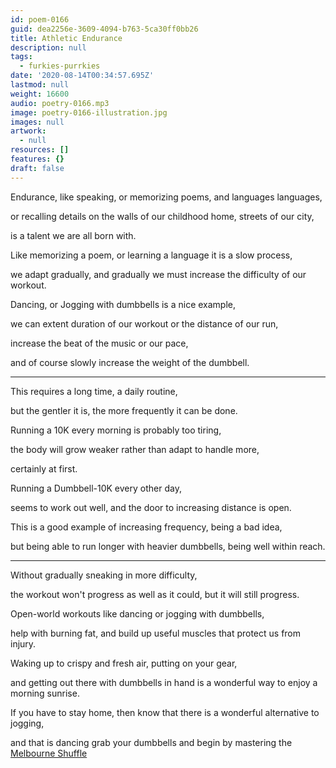 ```yaml
---
id: poem-0166
guid: dea2256e-3609-4094-b763-5ca30ff0bb26
title: Athletic Endurance
description: null
tags:
  - furkies-purrkies
date: '2020-08-14T00:34:57.695Z'
lastmod: null
weight: 16600
audio: poetry-0166.mp3
image: poetry-0166-illustration.jpg
images: null
artwork:
  - null
resources: []
features: {}
draft: false
---
```


Endurance, like speaking, or memorizing poems, and languages languages,

or recalling details on the walls of our childhood home, streets of our city,

is a talent we are all born with.

Like memorizing a poem, or learning a language it is a slow process,

we adapt gradually, and gradually we must increase the difficulty of our workout.

Dancing, or Jogging with dumbbells is a nice example,

we can extent duration of our workout or the distance of our run,

increase the beat of the music or our pace,

and of course slowly increase the weight of the dumbbell.

---

This requires a long time, a daily routine,

but the gentler it is, the more frequently it can be done.

Running a 10K every morning is probably too tiring,

the body will grow weaker rather than adapt to handle more,

certainly at first.

Running a Dumbbell-10K every other day,

seems to work out well, and the door to increasing distance is open.

This is a good example of increasing frequency, being a bad idea,

but being able to run longer with heavier dumbbells, being well within reach.

---

Without gradually sneaking in more difficulty,

the workout won't progress as well as it could, but it will still progress.

Open-world workouts like dancing or jogging with dumbbells,

help with burning fat, and build up useful muscles that protect us from injury.

Waking up to crispy and fresh air, putting on your gear,

and getting out there with dumbbells in hand is a wonderful way to enjoy a morning sunrise.

If you have to stay home, then know that there is a wonderful alternative to jogging,

and that is dancing grab your dumbbells and begin by mastering the [Melbourne Shuffle](https://en.wikipedia.org/wiki/Melbourne_shuffle)
